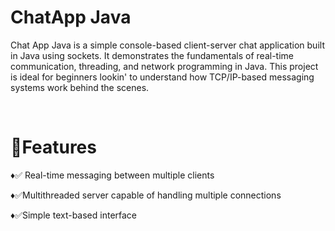 <h1>ChatApp Java</h1>
<p>
  Chat App Java is a simple console-based client-server chat application built in Java using sockets. It demonstrates the fundamentals of real-time communication, threading, and network programming in Java. This project is ideal for beginners lookin' to understand how TCP/IP-based messaging systems work behind the scenes.</p> <br>
<h1>🧠Features</h1>
<p>♦✅ Real-time messaging between multiple clients</p>
<p>♦✅Multithreaded server capable of handling multiple connections</p>
♦✅Simple text-based interface </p>
